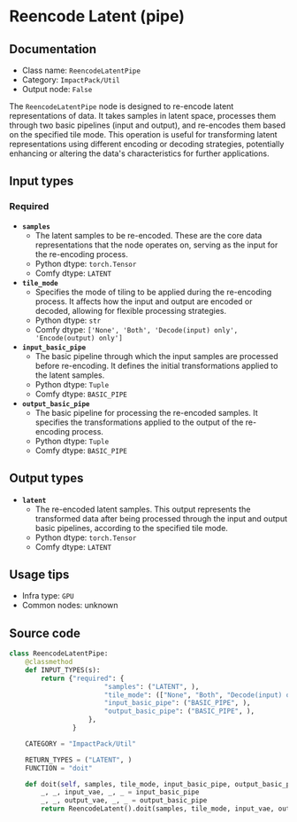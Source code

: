 # Reencode Latent (pipe)
## Documentation
- Class name: `ReencodeLatentPipe`
- Category: `ImpactPack/Util`
- Output node: `False`

The `ReencodeLatentPipe` node is designed to re-encode latent representations of data. It takes samples in latent space, processes them through two basic pipelines (input and output), and re-encodes them based on the specified tile mode. This operation is useful for transforming latent representations using different encoding or decoding strategies, potentially enhancing or altering the data's characteristics for further applications.
## Input types
### Required
- **`samples`**
    - The latent samples to be re-encoded. These are the core data representations that the node operates on, serving as the input for the re-encoding process.
    - Python dtype: `torch.Tensor`
    - Comfy dtype: `LATENT`
- **`tile_mode`**
    - Specifies the mode of tiling to be applied during the re-encoding process. It affects how the input and output are encoded or decoded, allowing for flexible processing strategies.
    - Python dtype: `str`
    - Comfy dtype: `['None', 'Both', 'Decode(input) only', 'Encode(output) only']`
- **`input_basic_pipe`**
    - The basic pipeline through which the input samples are processed before re-encoding. It defines the initial transformations applied to the latent samples.
    - Python dtype: `Tuple`
    - Comfy dtype: `BASIC_PIPE`
- **`output_basic_pipe`**
    - The basic pipeline for processing the re-encoded samples. It specifies the transformations applied to the output of the re-encoding process.
    - Python dtype: `Tuple`
    - Comfy dtype: `BASIC_PIPE`
## Output types
- **`latent`**
    - The re-encoded latent samples. This output represents the transformed data after being processed through the input and output basic pipelines, according to the specified tile mode.
    - Python dtype: `torch.Tensor`
    - Comfy dtype: `LATENT`
## Usage tips
- Infra type: `GPU`
- Common nodes: unknown


## Source code
```python
class ReencodeLatentPipe:
    @classmethod
    def INPUT_TYPES(s):
        return {"required": {
                        "samples": ("LATENT", ),
                        "tile_mode": (["None", "Both", "Decode(input) only", "Encode(output) only"],),
                        "input_basic_pipe": ("BASIC_PIPE", ),
                        "output_basic_pipe": ("BASIC_PIPE", ),
                    },
                }

    CATEGORY = "ImpactPack/Util"

    RETURN_TYPES = ("LATENT", )
    FUNCTION = "doit"

    def doit(self, samples, tile_mode, input_basic_pipe, output_basic_pipe):
        _, _, input_vae, _, _ = input_basic_pipe
        _, _, output_vae, _, _ = output_basic_pipe
        return ReencodeLatent().doit(samples, tile_mode, input_vae, output_vae)

```
